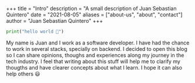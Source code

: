 +++
title = "Intro"
description = "A small description of Juan Sebastian Quintero"
date = "2021-08-05"
aliases = ["about-us", "about", "contact"]
author = "Juan Sebastian Quintero"
+++
```python
print("hello world 👋")
```
My name is Juan and I work as a software developer. I have had the chance to work in several stacks, specially on backend. I decided to open this blog so I can share opinions, thoughs and experiences along my journey in the tech industry. I feel that writing about this stuff will help me to clarify my thougths and have clearer concepts about what I learn. I hope it can also help others :smiley: